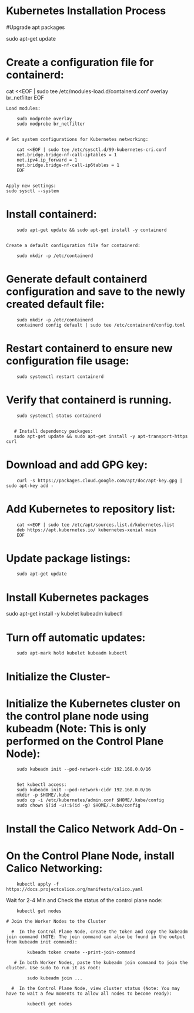 # Kubernetes Installation Process

#Upgrade apt packages


sudo apt-get update

# Create a configuration file for containerd:

cat <<EOF | sudo tee /etc/modules-load.d/containerd.conf
        overlay
        br_netfilter
        EOF

    Load modules:

        sudo modprobe overlay
        sudo modprobe br_netfilter


    # Set system configurations for Kubernetes networking:

        cat <<EOF | sudo tee /etc/sysctl.d/99-kubernetes-cri.conf
        net.bridge.bridge-nf-call-iptables = 1
        net.ipv4.ip_forward = 1
        net.bridge.bridge-nf-call-ip6tables = 1
        EOF


    Apply new settings:
    sudo sysctl --system

  #  Install containerd:

        sudo apt-get update && sudo apt-get install -y containerd


    Create a default configuration file for containerd:

        sudo mkdir -p /etc/containerd


   # Generate default containerd configuration and save to the newly created default file:

        sudo mkdir -p /etc/containerd
        containerd config default | sudo tee /etc/containerd/config.toml


  #  Restart containerd to ensure new configuration file usage:

        sudo systemctl restart containerd


   # Verify that containerd is running.

        sudo systemctl status containerd
        
        
       # Install dependency packages: 
       sudo apt-get update && sudo apt-get install -y apt-transport-https curl
       
       
   # Download and add GPG key:

        curl -s https://packages.cloud.google.com/apt/doc/apt-key.gpg | sudo apt-key add -


   # Add Kubernetes to repository list:

        cat <<EOF | sudo tee /etc/apt/sources.list.d/kubernetes.list
        deb https://apt.kubernetes.io/ kubernetes-xenial main
        EOF


  #  Update package listings:

        sudo apt-get update    

# Install Kubernetes packages
 sudo apt-get install -y kubelet kubeadm kubectl


#    Turn off automatic updates:

        sudo apt-mark hold kubelet kubeadm kubectl
        
 #  Initialize the Cluster-

  #  Initialize the Kubernetes cluster on the control plane node using kubeadm (Note: This is only performed on the Control Plane Node):

        sudo kubeadm init --pod-network-cidr 192.168.0.0/16
        
        
        Set kubectl access:
        sudo kubeadm init --pod-network-cidr 192.168.0.0/16
        mkdir -p $HOME/.kube
        sudo cp -i /etc/kubernetes/admin.conf $HOME/.kube/config
        sudo chown $(id -u):$(id -g) $HOME/.kube/config
        
 # Install the Calico Network Add-On -

  #  On the Control Plane Node, install Calico Networking:

        kubectl apply -f https://docs.projectcalico.org/manifests/calico.yaml


   Wait for 2-4 Min and Check the status of the control plane node:

        kubectl get nodes   
        
    # Join the Worker Nodes to the Cluster

      #  In the Control Plane Node, create the token and copy the kubeadm join command (NOTE: The join command can also be found in the output from kubeadm init command):

            kubeadm token create --print-join-command

       # In both Worker Nodes, paste the kubeadm join command to join the cluster. Use sudo to run it as root:

            sudo kubeadm join ...

      #  In the Control Plane Node, view cluster status (Note: You may have to wait a few moments to allow all nodes to become ready):

            kubectl get nodes
        
        

   
        





